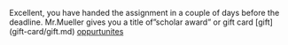 Excellent, you have handed the assignment in a couple of days before the deadline. Mr.Mueller gives you a title of”scholar award” or gift card
[gift] (gift-card/gift.md)
[oppurtunites](gift-card/opport.md)